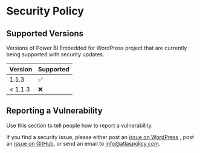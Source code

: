 # Security Policy

## Supported Versions

Versions of Power BI Embedded for WordPress project that are currently being supported with security updates.

| Version | Supported          |
| ------- | ------------------ |
| 1.1.3   | :white_check_mark: |
| < 1.1.3   | :x:                |

## Reporting a Vulnerability

Use this section to tell people how to report a vulnerability.

If you find a security issue, please either post an [issue on WordPress](https://wordpress.org/support/plugin/embed-power-bi/) , post an [issue on GitHub](https://github.com/AtlasPublicPolicy/power-bi-embedded/issues), or send an email to info@atlaspolicy.com. 
